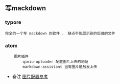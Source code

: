 ## 写mackdown

### typore

```
完全的一个写 mackdown 的软件 ， 缺点不能展示别的后缀的文件

```

### atom

```
    图片插件
        qiniu-uploader 配置图片上传的地址
        markdown-assistant 当有图片是触发上传
```

* 备注
[图片配置参考](https://segmentfault.com/a/1190000012291863)
